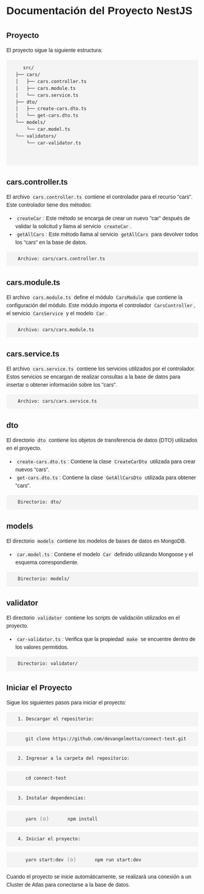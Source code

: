 <!DOCTYPE html>
<html>
<head>
  <meta charset="UTF-8">
  <title>Documentación del Proyecto NestJS</title>
  <style>
    body {
      font-family: Arial, sans-serif;
      line-height: 1.5;
    }

    h1 {
      font-size: 24px;
      margin-bottom: 10px;
    }

    h2 {
      font-size: 20px;
      margin-bottom: 10px;
    }

    code {
      font-family: Consolas, monospace;
      background-color: #f4f4f4;
      padding: 2px 4px;
    }

    pre {
      background-color: #f4f4f4;
      padding: 10px;
    }

    .indent-1 {
      margin-left: 20px;
    }

    .indent-2 {
      margin-left: 40px;
    }
  </style>
</head>
<body>
  <h1>Documentación del Proyecto NestJS</h1>
  
  <h2>Proyecto</h2>
  <p>El proyecto sigue la siguiente estructura:</p>
  <pre>
    <code>src/
  ├── cars/
  │   ├── cars.controller.ts
  │   ├── cars.module.ts
  │   └── cars.service.ts
  ├── dto/
  │   ├── create-cars.dto.ts
  │   └── get-cars.dto.ts
  └── models/
      └── car.model.ts
  └── validators/
      └── car-validator.ts
    </code>
  </pre>

  <h2>cars.controller.ts</h2>
  <p>
    El archivo <code>cars.controller.ts</code> contiene el controlador para el recurso "cars".
    Este controlador tiene dos métodos:
  </p>
  <ul>
    <li><code>createCar</code>: Este método se encarga de crear un nuevo "car" después de validar la solicitud y llama al servicio <code>createCar</code>.</li>
    <li><code>getAllCars</code>: Este método llama al servicio <code>getAllCars</code> para devolver todos los "cars" en la base de datos.</li>
  </ul>
  <pre><code class="indent-1">Archivo: cars/cars.controller.ts</code></pre>

  <h2>cars.module.ts</h2>
  <p>
    El archivo <code>cars.module.ts</code> define el módulo <code>CarsModule</code> que contiene la configuración del módulo.
    Este módulo importa el controlador <code>CarsController</code>, el servicio <code>CarsService</code> y el modelo <code>Car</code>.
  </p>
  <pre><code class="indent-1">Archivo: cars/cars.module.ts</code></pre>

  <h2>cars.service.ts</h2>
  <p>
    El archivo <code>cars.service.ts</code> contiene los servicios utilizados por el controlador.
    Estos servicios se encargan de realizar consultas a la base de datos para insertar o obtener información sobre los "cars".
  </p>
  <pre><code class="indent-1">Archivo: cars/cars.service.ts</code></pre>

  <h2>dto</h2>
  <p>
    El directorio <code>dto</code> contiene los objetos de transferencia de datos (DTO) utilizados en el proyecto.
  </p>
  <ul>
    <li><code>create-cars.dto.ts</code>: Contiene la clase <code>CreateCarDto</code> utilizada para crear nuevos "cars".</li>
    <li><code>get-cars.dto.ts</code>: Contiene la clase <code>GetAllCarsDto</code> utilizada para obtener "cars".</li>
  </ul>
  <pre><code class="indent-1">Directorio: dto/</code></pre>

  <h2>models</h2>
  <p>
    El directorio <code>models</code> contiene los modelos de bases de datos en MongoDB.
  </p>
  <ul>
    <li><code>car.model.ts</code>: Contiene el modelo <code>Car</code> definido utilizando Mongoose y el esquema correspondiente.</li>
  </ul>
  <pre><code class="indent-1">Directorio: models/</code></pre>

  <h2>validator</h2>
  <p>
    El directorio <code>validator</code> contiene los scripts de validación utilizados en el proyecto.
  </p>
  <ul>
    <li><code>car-validator.ts</code>: Verifica que la propiedad <code>make</code> se encuentre dentro de los valores permitidos.</li>
  </ul>
  <pre><code class="indent-1">Directorio: validator/</code></pre>

  <h2>Iniciar el Proyecto</h2>
  <p>Sigue los siguientes pasos para iniciar el proyecto:</p>

  <pre><code class="indent-1">1. Descargar el repositorio:</code></pre>
  <pre><code class="indent-2">git clone https://github.com/devangelmotta/connect-test.git</code></pre>

  <pre><code class="indent-1">2. Ingresar a la carpeta del repositorio:</code></pre>
  <pre><code class="indent-2">cd connect-test</code></pre>

  <pre><code class="indent-1">3. Instalar dependencias:</code></pre>
  <pre><code class="indent-2">yarn</code> <span style="color: gray;">(o)</span> <code class="indent-2">npm install</code></pre>

  <pre><code class="indent-1">4. Iniciar el proyecto:</code></pre>
  <pre><code class="indent-2">yarn start:dev</code> <span style="color: gray;">(o)</span> <code class="indent-2">npm run start:dev</code></pre>

  <p>Cuando el proyecto se inicie automáticamente, se realizará una conexión a un Cluster de Atlas para conectarse a la base de datos.</p>

</body>
</html>
